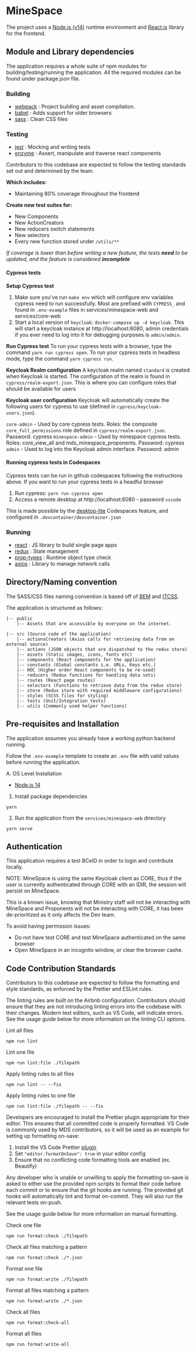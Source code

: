 # MineSpace

The project uses a [Node.js (v14)](https://nodejs.org/en/) runtime environment and [React.js](https://reactjs.org/) library for the frontend.

## Module and Library dependencies

The application requires a whole suite of npm modules for building/testing/running the application. All the required modules can be found under package.json file.

### Building

- [webpack](https://webpack.js.org/) : Project building and asset compilation.
- [babel](https://babeljs.io/) : Adds support for older browsers
- [sass](https://sass-lang.com/guide) : Clean CSS files

### Testing

- [jest](https://jestjs.io/) : Mocking and writing tests
- [enzyme](https://github.com/airbnb/enzyme) : Assert, manipulate and traverse react components

Contributors to this codebase are expected to follow the testing standards set out and determined by the team.

**Which includes:**

- Maintaining 80% coverage throughout the frontend

**Create new test suites for:**

- New Components
- New ActionCreators
- New reducers switch statements
- New selectors
- Every new function stored under `/utils/**`

_If coverage is lower than before writing a new feature, the tests **need** to be updated, and the feature is considered **incomplete**_

#### Cypress tests

**Setup Cypress test**

1. Make sure you've run `make env` which will configure env variables cypress need to run successfully. Most are prefixed with `CYPRESS_` and found in `.env-example` files in services/minespace-web and services/core-web
2. Start a local version of `keycloak`: `docker-compose up -d keycloak`. This will start a keycloak instance at http://localhost:8080, admin credentials if you ever need to log into it for debugging purposes is `admin/admin`.

**Run Cypress test**
To run your cypress tests with a browser, type the command `yarn run cypress open`.
To run your cypress tests in headless mode, type the command `yarn cypress run`.

**Keycloak Realm configuration**
A keycloak realm named `standard` is created when Keycloak is started. The configuration of the realm is found in `cypress/realm-export.json`. This is where you can configure roles that should be available for users

**Keycloak user configuration**
Keycloak will automatically create the following users for cypress to use (defined in `cypress/keycloak-users.json`).

`core-admin` - Used by core cypress tests. Roles: the composite `core_full_permissions` role defined in `cypress/realm-export.json`. Password: cypress
`minespace-admin` - Used by minespace cypress tests. Roles: core_view_all and mds_minespace_proponents. Password: cypress
`admin` - Used to log into the Keycloak admin interface. Password: admin

#### Running cypress tests in Codespaces

Cypress tests can be run in github codespaces following the instructions above. If you want to run your cypress tests in a headful browser

1. Run cypress: `yarn run cypress open`
2. Access a remote desktop at http://localhost:6080 - password `vscode`

This is made possible by the [desktop-lite](https://github.com/devcontainers/features/tree/main/src/desktop-lite) Codespaces feature, and configured in `.devcontainer/devcontainer.json`

### Running

- [react](https://reactjs.org/) : JS library to build single page apps
- [redux](https://github.com/reduxjs/react-redux) : State management
- [prop-types](https://www.npmjs.com/package/prop-types) : Runtime object type check
- [axios](https://github.com/axios/axios) : Library to manage network calls

## Directory/Naming convention

The SASS/CSS files naming convention is based off of [BEM](http://getbem.com/introduction/) and [ITCSS](https://www.xfive.co/blog/itcss-scalable-maintainable-css-architecture/).

The application is structured as follows:

```
|-- public
    |-- Assets that are accessible by everyone on the internet.

|-- src (Source code of the application)
    |-- actionsCreators (Axios calls for retrieving data from an external source)
    |-- actions (JSON objects that are dispatched to the redux store)
    |-- assets (Static images, icons, fonts etc)
    |-- components (React components for the application)
    |-- constants (Global constants i.e. URLs, Keys etc.)
    |-- HOC (Higher order React components to be re-used)
    |-- reducers (Redux functions for handling data sets)
    |-- routes (React page routes)
    |-- selectors (Functions to retrieve data from the redux store)
    |-- store (Redux store with required middleware configurations)
    |-- styles (SCSS files for styling)
    |-- tests (Unit/Integration tests)
    |-- utils (Commonly used helper functions)
```

## Pre-requisites and Installation

The application assumes you already have a working python backend running.

Follow the `.env-example` template to create an `.env` file with valid values before running the application.

A. OS Level Installation

- [Node.js 14](https://nodejs.org/en/download/)

1. Install package dependencies

```
yarn
```

2. Run the application from the `services/minespace-web` directory

```
yarn serve
```

## Authentication

This application requires a test BCeID in order to login and contribute locally.

NOTE: MineSpace is using the same Keycloak client as CORE, thus if the user is currently authenticated through CORE with an IDIR, the session will persist on MineSpace.

This is a known issue, knowing that Ministry staff will not be interacting with MineSpace and Proponents will not be interacting with CORE, it has been de-prioritized as it only affects the Dev team.

To avoid having permission issues:

- Do not have test CORE and test MineSpace authenticated on the same browser
- Open MineSpace in an incognito window, or clear the browser cashe.

## Code Contribution Standards

Contributors to this codebase are expected to follow the formatting and style
standards, as enforced by the Prettier and ESLint rules.

The linting rules are built on the Airbnb configuration. Contributors should
ensure that they are not introducing linting errors into the codebase with
their changes. Modern text editors, such as VS Code, will indicate errors.
See the usage guide below for more information on the linting CLI options.

Lint all files

```
npm run lint
```

Lint one file

```
npm run lint:file ./filepath
```

Apply linting rules to all files

```
npm run lint -- --fix
```

Apply linting rules to one file

```
npm run lint:file ./filepath -- --fix
```

Developers are encouraged to install the Prettier plugin appropriate for their
editor. This ensures that all committed code is properly formatted. VS Code is
commonly used by MDS contributors, so it will be used as an example for setting
up formatting on-save:

1. Install the VS Code Prettier [plugin](https://github.com/prettier/prettier-vscode)
2. Set `"editor.formatOnSave": true` in your editor config
3. Ensure that no conflicting code formatting tools are enabled (ex. Beautify)

Any developer who is unable or unwilling to apply the formatting on-save is
asked to either use the provided npm scripts to format their code before each
commit or to ensure that the git hooks are running. The provided git hooks will
automatically lint and format on-commit. They will also run the relevant tests
on-push.

See the usage guide below for more information on manual formatting.

Check one file

```
npm run format:check ./filepath
```

Check all files matching a pattern

```
npm run format:check ./*.json
```

Format one file

```
npm run format:write ./filepath
```

Format all files matching a pattern

```
npm run format:write ./*.json
```

Check all files

```
npm run format:check-all
```

Format all files

```
npm run format:write-all
```
